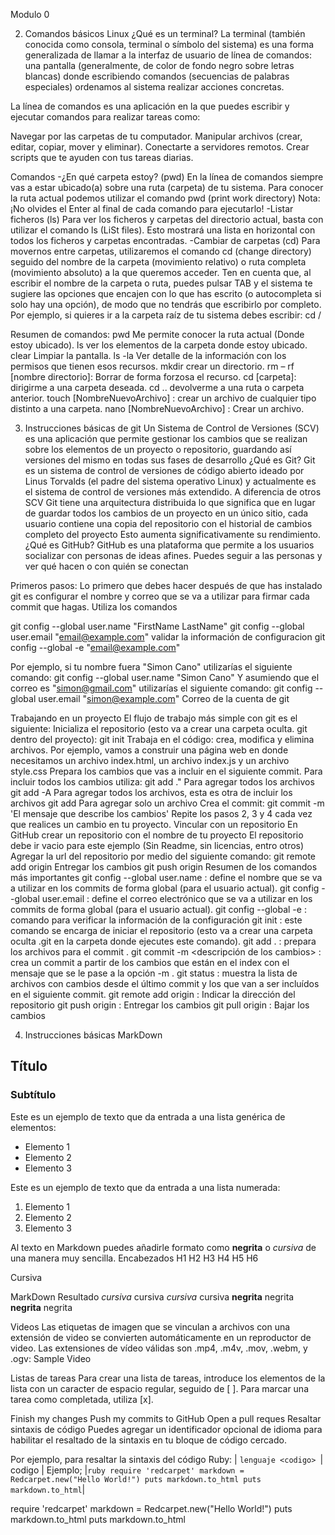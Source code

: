 Modulo 0

2. Comandos básicos Linux
¿Qué es un terminal?
La terminal (también conocida como consola, terminal o símbolo del sistema) es una forma generalizada de llamar a la interfaz de usuario de línea de comandos: una pantalla (generalmente, de color de fondo negro sobre letras blancas) donde escribiendo comandos (secuencias de palabras especiales) ordenamos al sistema realizar acciones concretas.

La línea de comandos es una aplicación en la que puedes escribir y ejecutar comandos para realizar tareas como:

Navegar por las carpetas de tu computador.
Manipular archivos (crear, editar, copiar, mover y eliminar).
Conectarte a servidores remotos.
Crear scripts que te ayuden con tus tareas diarias.

Comandos
-¿En qué carpeta estoy? (pwd)
En la línea de comandos siempre vas a estar ubicado(a) sobre una ruta (carpeta) de tu sistema. Para conocer la ruta actual podemos utilizar el comando pwd (print work directory)
Nota: ¡No olvides el Enter al final de cada comando para ejecutarlo!
-Listar ficheros (ls)
Para ver los ficheros y carpetas del directorio actual, basta con utilizar el comando ls (LiSt files). Esto mostrará una lista en horizontal con todos los ficheros y carpetas encontradas.
-Cambiar de carpetas (cd)
Para movernos entre carpetas, utilizaremos el comando cd (change directory) seguido del nombre de la carpeta (movimiento relativo) o ruta completa (movimiento absoluto) a la que queremos acceder. Ten en cuenta que, al escribir el nombre de la carpeta o ruta, puedes pulsar TAB y el sistema te sugiere las opciones que encajen con lo que has escrito (o autocompleta si solo hay una opción), de modo que no tendrás que escribirlo por completo. Por ejemplo, si quieres ir a la carpeta raíz de tu sistema debes escribir: cd /

Resumen de comandos:
pwd Me permite conocer la ruta actual (Donde estoy ubicado).
ls ver los elementos de la carpeta donde estoy ubicado.
clear Limpiar la pantalla.
ls -la Ver detalle de la información con los permisos que tienen esos recursos.
mkdir crear un directorio.
rm – rf [nombre directorio]: Borrar de forma forzosa el recurso.
cd [carpeta]: dirigirme a una carpeta deseada.
cd .. devolverme a una ruta o carpeta anterior.
touch [NombreNuevoArchivo] : crear un archivo de cualquier tipo distinto a una carpeta.
nano [NombreNuevoArchivo] : Crear un archivo.

3. Instrucciones básicas de git
Un Sistema de Control de Versiones (SCV) es una aplicación que permite gestionar los cambios que se realizan sobre los elementos de un proyecto o repositorio, guardando así versiones del mismo en todas sus fases de desarrollo
¿Qué es Git?
Git es un sistema de control de versiones de código abierto ideado por Linus Torvalds (el padre del sistema operativo Linux) y actualmente es el sistema de control de versiones más extendido. A diferencia de otros SCV Git tiene una arquitectura distribuida lo que significa que en lugar de guardar todos los cambios de un proyecto en un único sitio, cada usuario contiene una copia del repositorio con el historial de cambios completo del proyecto Esto aumenta significativamente su rendimiento.
¿Qué es GitHub?
GitHub es una plataforma que permite a los usuarios socializar con personas de ideas afines. Puedes seguir a las personas y ver qué hacen o con quién se conectan

Primeros pasos:
Lo primero que debes hacer después de que has instalado git es configurar el nombre y correo que se va a utilizar para firmar cada commit que hagas. Utiliza los comandos

git config --global user.name "FirstName LastName"
git config --global user.email "email@example.com" validar la información de configuracion git config --global -e "email@example.com"

Por ejemplo, si tu nombre fuera "Simon Cano" utilizarías el siguiente comando: git config --global user.name "Simon Cano"
Y asumiendo que el correo es "simon@gmail.com" utilizarías el siguiente comando:
git config --global user.email "simon@example.com" Correo de la cuenta de git

Trabajando en un proyecto
El flujo de trabajo más simple con git es el siguiente:
Inicializa el repositorio (esto va a crear una carpeta oculta. git dentro del proyecto): git init
Trabaja en el código: crea, modifica y elimina archivos. Por ejemplo, vamos a construir una página web en donde necesitamos un archivo index.html, un archivo index.js y un archivo style.css
Prepara los cambios que vas a incluir en el siguiente commit. Para incluir todos los cambios utiliza: git add ." Para agregar todos los archivos
git add -A Para agregar todos los archivos, esta es otra de incluir los archivos
git add <nombreArchivo> Para agregar solo un archivo
Crea el commit: git commit -m 'El mensaje que describe los cambios'
Repite los pasos 2, 3 y 4 cada vez que realices un cambio en tu proyecto.
Vincular con un repositorio
En GitHub crear un repositorio con el nombre de tu proyecto
El repositorio debe ir vacio para este ejemplo (Sin Readme, sin licencias, entro otros)
Agregar la url del repositorio por medio del siguiente comando: git remote add origin <url repositorio>
Entregar los cambios git push origin <Raman main>
Resumen de los comandos más importantes
git config --global user.name <name> : define el nombre que se va a utilizar en los commits de forma global (para el usuario actual).
git config --global user.email <email> : define el correo electrónico que se va a utilizar en los commits de forma global (para el usuario actual).
git config --global -e : comando para verificar la información de la configuración
git init : este comando se encarga de iniciar el repositorio (esto va a crear una carpeta oculta .git en la carpeta donde ejecutes este comando).
git add . : prepara los archivos para el commit .
git commit -m <descripción de los cambios> : crea un commit a partir de los cambios que están en el index con el mensaje que se le pase a la opción -m .
git status : muestra la lista de archivos con cambios desde el último commit y los que van a ser incluídos en el siguiente commit.
git remote add origin <url repositorio> : Indicar la dirección del repositorio
git push origin <Raman main> : Entregar los cambios
git pull origin <Raman main> : Bajar los cambios

4. Instrucciones básicas MarkDown
## Título
### Subtítulo
Este es un ejemplo de texto que da entrada a una lista genérica de elementos:

- Elemento 1
- Elemento 2
- Elemento 3

Este es un ejemplo de texto que da entrada a una lista numerada:

1. Elemento 1
2. Elemento 2
3. Elemento 3

Al texto en Markdown puedes añadirle formato como **negrita** o *cursiva* de una manera muy sencilla.
Encabezados
H1
H2
H3
H4
H5
H6

Cursiva

MarkDown	Resultado
*cursiva*	cursiva
_cursiva_	cursiva
**negrita**	negrita
__negrita__	negrita

Videos
Las etiquetas de imagen que se vinculan a archivos con una extensión de video se convierten automáticamente en un reproductor de video. Las extensiones de vídeo válidas son .mp4, .m4v, .mov, .webm, y .ogv: Sample Video

Listas de tareas
Para crear una lista de tareas, introduce los elementos de la lista con un caracter de espacio regular, seguido de [ ]. Para marcar una tarea como completada, utiliza [x].

 Finish my changes
 Push my commits to GitHub
 Open a pull reques
Resaltar sintaxis de código Puedes agregar un identificador opcional de idioma para habilitar el resaltado de la sintaxis en tu bloque de código cercado.

Por ejemplo, para resaltar la sintaxis del código Ruby:
| ```lenguaje <codigo> ```| codigo |
Ejemplo;
|```ruby require 'redcarpet' markdown = Redcarpet.new("Hello World!") puts markdown.to_html puts markdown.to_html```|

require 'redcarpet'
markdown = Redcarpet.new("Hello World!")
puts markdown.to_html
puts markdown.to_html
